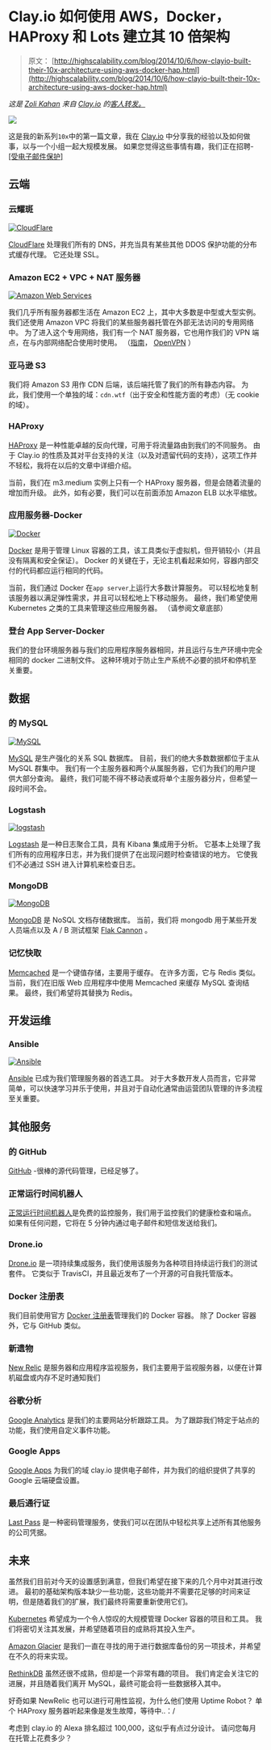 # Clay.io 如何使用 AWS，Docker，HAProxy 和 Lots 建立其 10 倍架构

> 原文： [http://highscalability.com/blog/2014/10/6/how-clayio-built-their-10x-architecture-using-aws-docker-hap.html](http://highscalability.com/blog/2014/10/6/how-clayio-built-their-10x-architecture-using-aws-docker-hap.html)

*这是 [Zoli Kahan](http://insignia.zolmeister.com/#/) 来自 [Clay.io](http://clay.io/) 的[客人转发。](http://zolmeister.com/)*

![](img/cd6b3aa23bad6407251bf52fac9d1a68.png)

这是我的新系列`10x`中的第一篇文章，我在 [Clay.io](http://clay.io/) 中分享我的经验以及如何做事，以与一个小组一起大规模发展。 如果您觉得这些事情有趣，我们正在招聘- [[受电子邮件保护]](/cdn-cgi/l/email-protection)

## 云端

### 云耀斑

[![CloudFlare](img/7b159cb72a76c78e5442df11e7e0f8dd.png)](https://www.cloudflare.com/)

[CloudFlare](https://www.cloudflare.com/) 处理我们所有的 DNS，并充当具有某些其他 DDOS 保护功能的分布式缓存代理。 它还处理 SSL。

### Amazon EC2 + VPC + NAT 服务器

[![Amazon Web Services](img/4d99eeaece9082339db02fb5f4acd2f6.png)](http://aws.amazon.com/)

我们几乎所有服务器都生活在 Amazon EC2 上，其中大多数是中型或大型实例。 我们还使用 Amazon VPC 将我们的某些服务器托管在外部无法访问的专用网络中。 为了进入这个专用网络，我们有一个 NAT 服务器，它也用作我们的 VPN 端点，在与内部网络配合使用时使用。 （[指南](http://docs.aws.amazon.com/AmazonVPC/latest/UserGuide/VPC_Scenario2.html)， [OpenVPN](https://openvpn.net/index.php/open-source/documentation/howto.html) ）

### 亚马逊 S3

我们将 Amazon S3 用作 CDN 后端，该后端托管了我们的所有静态内容。 为此，我们使用一个单独的域：`cdn.wtf`（出于安全和性能方面的考虑）（无 cookie 的域）。

### HAProxy

[HAProxy](http://www.haproxy.org/) 是一种性能卓越的反向代理，可用于将流量路由到我们的不同服务。 由于 Clay.io 的性质及其对平台支持的关注（以及对遗留代码的支持），这项工作并不轻松，我将在以后的文章中详细介绍。

当前，我们在 m3.medium 实例上只有一个 HAProxy 服务器，但是会随着流量的增加而升级。 此外，如有必要，我们可以在前面添加 Amazon ELB 以水平缩放。

### 应用服务器-Docker

[![Docker](img/0c5a4e266f51da3a4d7f5aae1cc6abd3.png)](https://www.docker.com/)

[Docker](https://www.docker.com/) 是用于管理 Linux 容器的工具，该工具类似于虚拟机，但开销较小（并且没有隔离和安全保证）。 Docker 的关键在于，无论主机看起来如何，容器内部交付的代码都应运行相同的代码。

当前，我们通过 Docker 在`app server`上运行大多数计算服务。 可以轻松地复制该服务器以满足弹性需求，并且可以轻松地上下移动服务。 最终，我们希望使用 Kubernetes 之类的工具来管理这些应用服务器。 （请参阅文章底部）

### 登台 App Server-Docker

我们的登台环境服务器与我们的应用程序服务器相同，并且运行与生产环境中完全相同的 docker 二进制文件。 这种环境对于防止生产系统不必要的损坏和停机至关重要。

## 数据

### 的 MySQL

[![MySQL](img/526eb85ffee8f9921ad1d216295ced15.png)](http://www.mysql.com/)

[MySQL](http://www.mysql.com/) 是生产强化的关系 SQL 数据库。 目前，我们的绝大多数数据都位于主从 MySQL 群集中。 我们有一个主服务器和两个从属服务器，它们为我们的用户提供大部分查询。 最终，我们可能不得不移动表或将单个主服务器分片，但希望一段时间不会。

### Logstash

[![logstash](img/49b14bb47630fed69c350a87ba95f9aa.png)](http://logstash.net/)

[Logstash](http://logstash.net/) 是一种日志聚合工具，具有 Kibana 集成用于分析。 它基本上处理了我们所有的应用程序日志，并为我们提供了在出现问题时检查错误的地方。 它使我们不必通过 SSH 进入计算机来检查日志。

### MongoDB

[![MongoDB](img/844d05fb05599f4bb0cfc0e38f860a89.png)](http://www.mongodb.org/)

[MongoDB](http://www.mongodb.org/) 是 NoSQL 文档存储数据库。 当前，我们将 mongodb 用于某些开发人员端点以及 A / B 测试框架 [Flak Cannon](https://github.com/claydotio/flak-cannon) 。

### 记忆快取

[Memcached](http://memcached.org/) 是一个键值存储，主要用于缓存。 在许多方面，它与 Redis 类似。 当前，我们在旧版 Web 应用程序中使用 Memcached 来缓存 MySQL 查询结果。 最终，我们希望将其替换为 Redis。

## 开发运维

### Ansible

[![Ansible](img/f3476ebde9aa1381944d20baed0f9259.png)](http://www.ansible.com/home)

[Ansible](http://www.ansible.com/home) 已成为我们管理服务器的首选工具。 对于大多数开发人员而言，它非常简单，可以快速学习并乐于使用，并且对于自动化通常由运营团队管理的许多流程至关重要。

## 其他服务

### 的 GitHub

[GitHub](https://github.com/) -很棒的源代码管理，已经足够了。

### 正常运行时间机器人

[正常运行时间机器人](https://uptimerobot.com/)是免费的监控服务，我们用于监控我们的健康检查和端点。 如果有任何问题，它将在 5 分钟内通过电子邮件和短信发送给我们。

### Drone.io

[Drone.io](https://drone.io/) 是一项持续集成服务，我们使用该服务为各种项目持续运行我们的测试套件。 它类似于 TravisCI，并且最近发布了一个开源的可自我托管版本。

### Docker 注册表

我们目前使用官方 [Docker 注册表](https://registry.hub.docker.com/)管理我们的 Docker 容器。 除了 Docker 容器外，它与 GitHub 类似。

### 新遗物

[New Relic](http://newrelic.com/) 是服务器和应用程序监视服务，我们主要用于监视服务器，以便在计算机磁盘或内存不足时通知我们

### 谷歌分析

[Google Analytics](http://www.google.com/analytics/) 是我们的主要网站分析跟踪工具。 为了跟踪我们特定于站点的功能，我们使用自定义事件功能。

### Google Apps

[Google Apps](http://www.google.com/enterprise/apps/business/) 为我们的域 clay.io 提供电子邮件，并为我们的组织提供了共享的 Google 云端硬盘设置。

### 最后通行证

[Last Pass](https://lastpass.com/) 是一种密码管理服务，使我们可以在团队中轻松共享上述所有其他服务的公司凭据。

## 未来

虽然我们目前对今天的设置感到满意，但我们希望在接下来的几个月中对其进行改进。 最初的基础架构版本缺少一些功能，这些功能并不需要花足够的时间来证明，但是随着我们的扩展，我们最终将需要重新使用它们。

[Kubernetes](https://github.com/GoogleCloudPlatform/kubernetes) 希望成为一个令人惊叹的大规模管理 Docker 容器的项目和工具。 我们将密切关注其发展，并希望随着项目的成熟将其投入生产。

[Amazon Glacier](http://aws.amazon.com/glacier/) 是我们一直在寻找的用于进行数据库备份的另一项技术，并希望在不久的将来实现。

[RethinkDB](http://rethinkdb.com/) 虽然还很不成熟，但却是一个非常有趣的项目。 我们肯定会关注它的进展，并且随着我们离开 MySQL，最终可能会将一些数据移入其中。

好奇如果 NewRelic 也可以进行可用性监视，为什么他们使用 Uptime Robot？
单个 HAProxy 服务器听起来像是发生故障，等待中..：/

考虑到 clay.io 的 Alexa 排名超过 100,000，这似乎有点过分设计。 请问您每月在托管上花费多少？